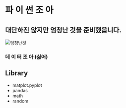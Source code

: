 # 파 이 썬 조 아

## 대단하진 않지만 엄청난 것을 준비했읍니다.
![엄청난것](http://hiphople.com/files/attach/images/283/533/885/001/027eab9058d4e0ad2129da01a75dfed8.jpg)

### 데 이 터 조 아 ~~(싫어)~~


## Library
* matplot.pyplot
* pandas
* math
* random
